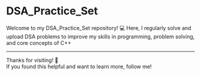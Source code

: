 # DSA_Practice_Set

Welcome to my DSA_Practice_Set repository! 💻
Here, I regularly solve and upload DSA problems to improve my skills in programming, problem solving, and core concepts of C++

----- 
Thanks for visiting! 🌟   
If you found this helpful and want to learn more, follow me!          
